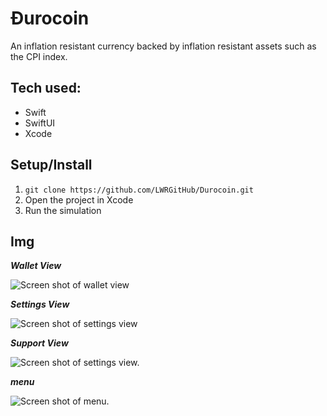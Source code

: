 # Đurocoin
An inflation resistant currency backed by inflation resistant assets such as the CPI index.

## Tech used:
- Swift
- SwiftUI
- Xcode

## Setup/Install

1. `git clone https://github.com/LWRGitHub/Durocoin.git`
2. Open the project in Xcode
3. Run the simulation

## Img


***Wallet View***

<img alt="Screen shot of wallet view"  src="https://raw.githubusercontent.com/LWRGitHub/duro-ios/main/img/wallet.png?token=AMXINNH3HGDYGS7YM6BXQW3BAIKQ2" />


***Settings View***

<img alt="Screen shot of settings view"  src="https://raw.githubusercontent.com/LWRGitHub/duro-ios/main/img/settings.png?token=AMXINNEHKF4TK4EB6GIP24LBAIKPO" />


***Support View***

<img alt="Screen shot of settings view."  src="https://raw.githubusercontent.com/LWRGitHub/duro-ios/main/img/support.png?token=AMXINNAEQ7OWEQD4RGJ2CWTBAIKQG" />


***menu***

<img alt="Screen shot of menu."  src="https://raw.githubusercontent.com/LWRGitHub/duro-ios/main/img/menu.png?token=AMXINNAEXNJ3TAY4PIROSX3BAIKO2" />